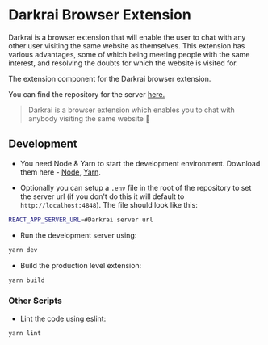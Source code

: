 # Darkrai Browser Extension

Darkrai is a browser extension that will enable the user to chat with any other user visiting the same website as themselves. This extension has various advantages, some of which being meeting people with the same interest, and resolving the doubts for which the website is visited for.

The extension component for the Darkrai browser extension.

You can find the repository for the server [here.](https://github.com/smit2k14/darkrai-server)

> Darkrai is a browser extension which enables you to chat with anybody visiting the same website 🤩

## Development

- You need Node & Yarn to start the development environment. Download them here - [Node](https://nodejs.org/), [Yarn](https://yarnpkg.com).

- Optionally you can setup a `.env` file in the root of the repository to set the server url (if you don't do this it will default to `http://localhost:4848`). The file should look like this:

```bash
REACT_APP_SERVER_URL=#Darkrai server url
```

- Run the development server using:

```bash
yarn dev
```

- Build the production level extension:

```bash
yarn build
```

### Other Scripts

- Lint the code using eslint:

```bash
yarn lint
```
